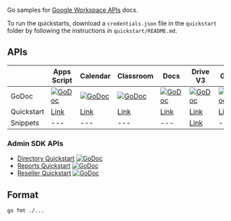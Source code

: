 Go samples for [Google Workspace APIs](https://developers.google.com/gsuite/) docs.

To run the quickstarts, download a `credentials.json` file in the `quickstart`
folder by following the instructions in `quickstart/README.md`.

## APIs

| | **Apps Script** | **Calendar** | **Classroom** | **Docs** | **Drive V3** | **Gmail** | **Sheets** | **Slides** | **Tasks** |
| --- | --- | --- | --- | --- | --- | --- | --- | --- | --- | 
| GoDoc | [![GoDoc](https://godoc.org/google.golang.org/api/script/v1?status.svg)](https://godoc.org/google.golang.org/api/script/v1) | [![GoDoc](https://godoc.org/google.golang.org/api/calendar/v1?status.svg)](https://godoc.org/google.golang.org/api/calendar/v1) | [![GoDoc](https://godoc.org/google.golang.org/api/classroom/v1?status.svg)](https://godoc.org/google.golang.org/api/classroom/v1) | [![GoDoc](https://godoc.org/google.golang.org/api/docs/v1?status.svg)](https://godoc.org/google.golang.org/api/docs/v1) | [![GoDoc](https://godoc.org/google.golang.org/api/drive/v3?status.svg)](https://godoc.org/google.golang.org/api/drive/v3) | [![GoDoc](https://godoc.org/google.golang.org/api/gmail/v1?status.svg)](https://godoc.org/google.golang.org/api/gmail/v1) | [![GoDoc](https://godoc.org/google.golang.org/api/sheets/v4?status.svg)](https://godoc.org/google.golang.org/api/sheets/v4) | [![GoDoc](https://godoc.org/google.golang.org/api/slides/v1?status.svg)](https://godoc.org/google.golang.org/api/slides/v1) | [![GoDoc](https://godoc.org/google.golang.org/api/tasks/v1?status.svg)](https://godoc.org/google.golang.org/api/tasks/v1) | 
| Quickstart | [Link](https://developers.google.com/apps-script/api/quickstart/go) | [Link](https://developers.google.com/calendar/quickstart/go) | [Link](https://developers.google.com/classroom/quickstart/go) | [Link](https://developers.google.com/docs/api/quickstart/go) | [Link](https://developers.google.com/drive/v3/web/quickstart/go) | [Link](https://developers.google.com/gmail/api/quickstart/go) | [Link](https://developers.google.com/sheets/api/quickstart/go) | [Link](https://developers.google.com/slides/quickstart/go) | [Link](https://developers.google.com/google-apps/tasks/quickstart/go) |
| Snippets | --- | --- | --- | --- | [Link](https://developers.google.com/drive/v3/web/about-sdk) | --- | --- | [Link](https://developers.google.com/slides/how-tos/overview) | --- |

### Admin SDK APIs

- [Directory Quickstart](https://developers.google.com/admin-sdk/directory/v1/quickstart/go) [![GoDoc](https://godoc.org/google.golang.org/api/admin/directory/v1?status.svg)](https://godoc.org/google.golang.org/api/admin/directory/v1)
- [Reports Quickstart](https://developers.google.com/admin-sdk/reports/v1/quickstart/go) [![GoDoc](https://godoc.org/google.golang.org/api/admin/reports/v1?status.svg)](https://godoc.org/google.golang.org/api/admin/reports/v1)
- [Reseller Quickstart](https://developers.google.com/admin-sdk/reseller/v1/quickstart/go) [![GoDoc](https://godoc.org/google.golang.org/api/reseller/v1?status.svg)](https://godoc.org/google.golang.org/api/reseller/v1)

## Format

`go fmt ./...`
